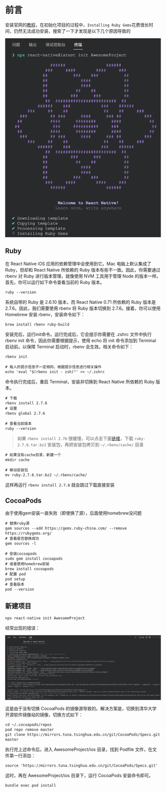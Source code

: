 # 前言

安装官网的[教程](https://www.reactnative.cn/docs/environment-setup)，在初始化项目的过程中，`Installing Ruby Gems`花费很长时间，仍然无法成功安装，搜索了一下才发现是以下几个原因导致的

![image.png](../images/9554997e4a0a.png)

## Ruby

在 React Native iOS 应用的依赖管理中会使用到它。Mac 电脑上默认集成了 Ruby，但却和 React Native 所依赖的 Ruby 版本有些不一致。因此，你需要通过 rbenv 对 Ruby 进行版本管理，就像使用 NVM 工具用于管理 Node 的版本一样。首先，你可以运行如下命令查看当前的 Ruby 版本。

```Shell
ruby --version
```

系统自带的 Ruby 是 2.6.10 版本，而 React Native 0.71 所依赖的 Ruby 版本是 2.7.6。因此，我们需要使用 rbenv 将 Ruby 版本切换到 2.7.6。接着，你可以使用 Homebrew 安装 rbenv，安装命令如下：

```Shell
brew install rbenv ruby-build 
```

安装完后，运行init命令。运行完成后，它会提示你需要在 .zshrc 文件中执行 rbenv init 命令，因此你需要根据提示，使用 echo 将 init 命令添加到 Terminal 启动前。以保障 Terminal 启动时，rbenv 会生效。相关命令如下：

```shell
rbenv init

# 每人的提示信息不一定相同，根据提示信息进行相关操作
echo 'eval "$(rbenv init - zsh)"' >> ~/.zshrc
```

命令执行完成后，重启 Terminal，安装并切换到 React Native 所依赖的 Ruby 版本。

```shell
# 下载
rbenv install 2.7.6
# 设置
rbenv global 2.7.6

# 查看当前版本
ruby --version
```

> 如果 `rbenv install 2.76` 很缓慢，可以点击下面[链接](https://cache.ruby-china.com/pub/ruby/2.7/ruby-2.7.6.tar.bz2)，下载 `ruby-2.7.6.tar.bz2` 安装包，再把安装包拷贝到 `~/.rbenv/cache/` 目录

```shell
# 如果没有cache目录，新建一个
mkdir cache

# 移动安装包
mv ruby-2.7.6.tar.bz2 ~/.rbenv/cache/
```

这样再运行 `rbenv install 2.7.6` 就会跳过下载直接安装

## CocoaPods

由于使用gem安装一直失败（即使换了源），后面使用homebrew没问题

```shell
# 替换ruby源
gem sources --add https://gems.ruby-china.com/ --remove https://rubygems.org/
# 查看是否替换成功
gem sources -l

# 安装cocoapods
sudo gem install cocoapods
# 或者使用homebrew安装
brew install cocoapods
# 配置 pod
pod setup
# 查看版本
pod --version
```

## 新建项目

```shell
npx react-native init AwesomeProject
```

经常出现的错误：

![image.png](../images/1c745adc0703.png)

这是由于没有切换 CocoaPods 的镜像源导致的。解决方案是，切换到清华大学开源软件镜像站的镜像，切换方式如下：

```shell
cd ~/.cocoapods/repos 
pod repo remove master
git clone https://mirrors.tuna.tsinghua.edu.cn/git/CocoaPods/Specs.git master
```

执行完上述命令后，进入 AwesomeProject/ios 目录，找到 Podfile 文件，在文件第一行添加：

```shell
source 'https://mirrors.tuna.tsinghua.edu.cn/git/CocoaPods/Specs.git'
```

这时，再在 AwesomeProject/ios 目录下，运行 CocoaPods 安装命令即可。

```shell
bundle exec pod install
```



